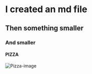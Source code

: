 # I created an md file
## Then something smaller 
### And smaller
#### PIZZA
![Pizza-image](https://r7s2x5s4.stackpathcdn.com/dbcwp/wp-content/uploads/2022/09/pizzas-desktop-orig_v3.png)
